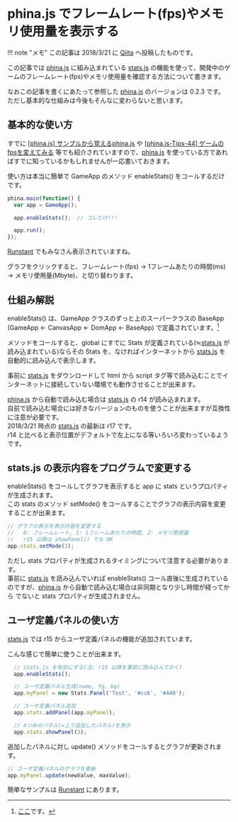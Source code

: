 # phina.js でフレームレート(fps)やメモリ使用量を表示する

!!! note "メモ"
    この記事は 2018/3/21 に [Qiita](https://qiita.com/) へ投稿したものです。

この記事では [phina.js](http://phinajs.com/) に組み込まれている [stats.js](https://github.com/mrdoob/stats.js/) の機能を使って、開発中のゲームのフレームレート(fps)やメモリ使用量を確認する方法について書きます。

なおこの記事を書くにあたって参照した [phina.js](http://phinajs.com/) のバージョンは 0.2.3 です。  
ただし基本的な仕組みは今後もそんなに変わらないと思います。

## 基本的な使い方

すでに [[phina.js] サンプルから覚えるphina.js](https://qiita.com/simiraaaa/items/ba83ce70cb091e8bdfab#appenablestats) や [[phina.js-Tips-44] ゲームのfpsを変えてみる](https://qiita.com/alkn203/items/ffd7c59498cdc932f323) 等でも紹介されていますので、[phina.js](http://phinajs.com/) を使っている方であればすでに知っているかもしれませんが一応書いておきます。

使い方は本当に簡単で GameApp のメソッド enableStats() をコールするだけです。

```JavaScript
phina.main(function() {
  var app = GameApp();

  app.enableStats();  // コレだけ!!!

  app.run();
});
```

[Runstant](http://runstant.com/projects?tag=phina.js) でもみなさん表示されていますね。

グラフをクリックすると、フレームレート(fps) → 1フレームあたりの時間(ms) → メモリ使用量(Mbyte)、と切り替わります。

## 仕組み解説

enableStats() は、GameApp クラスのずっと上のスーパークラスの BaseApp (GameApp ← CanvasApp ← DomApp ← BaseApp) で定義されています。[^1]

メソッドをコールすると、global にすでに Stats が定義されている(≒[stats.js](https://github.com/mrdoob/stats.js/) が読み込まれている)ならその Stats を、なければインターネットから [stats.js](https://github.com/mrdoob/stats.js/) を自動的に読み込んで表示します。

事前に [stats.js](https://github.com/mrdoob/stats.js/) をダウンロードして html から script タグ等で読み込むことでインターネットに接続していない環境でも動作させることが出来ます。

[phina.js](http://phinajs.com/) から自動で読み込む場合は [stats.js](https://github.com/mrdoob/stats.js/) の r14 が読み込まれます。  
自前で読み込む場合には好きなバージョンのものを使うことが出来ますが互換性に注意が必要です。  
2018/3/21 時点の [stats.js](https://github.com/mrdoob/stats.js/) の最新は r17 です。  
r14 と比べると表示位置がデフォルトで左上になる等いろいろ変わっているようです。

## stats.js の表示内容をプログラムで変更する

enableStats() をコールしてグラフを表示すると app に stats というプロパティが生成されます。  
この stats のメソッド setMode() をコールすることでグラフの表示内容を変更することが出来ます。

```JavaScript
// グラフの表示を表示内容を変更する
//   0: フレームレート, 1: 1フレームあたりの時間, 2: メモリ使用量
//   r15 以降は showPanel() でも OK
app.stats.setMode(1);
```

ただし stats プロパティが生成されるタイミングについて注意する必要があります。  
事前に [stats.js](https://github.com/mrdoob/stats.js/) を読み込んでいれば enableStats() コール直後に生成されているのですが、[phina.js](http://phinajs.com/) から自動で読み込む場合は非同期となり少し時間が経ってから でないと stats プロパティが生成されません。

## ユーザ定義パネルの使い方

[stats.js](https://github.com/mrdoob/stats.js/) では r15 からユーザ定義パネルの機能が追加されています。

こんな感じで簡単に使うことが出来ます。

```JavaScript
  // stats.js を有効にする(注: r15 以降を事前に読み込んでおく)
  app.enableStats();

  // ユーザ定義パネル生成(name, fg, bg)
  app.myPanel = new Stats.Panel('Test', '#cc6', '#440');

  // ユーザ定義パネル追加
  app.stats.addPanel(app.myPanel);

  // 4つめのパネル(=上で追加したパネル)を表示
  app.stats.showPanel(3);
```

追加したパネルに対し update() メソッドをコールするとグラフが更新されます。

```JavaScript
// ユーザ定義パネルのグラフを更新
app.myPanel.update(newValue, maxValue);
```

簡単なサンプルは [Runstant](http://runstant.com/Hansel/projects/93e3c3fa) にあります。

[^1]: [ここ](https://github.com/phinajs/phina.js/blob/v0.2.3/src/app/baseapp.js#L133)です。
